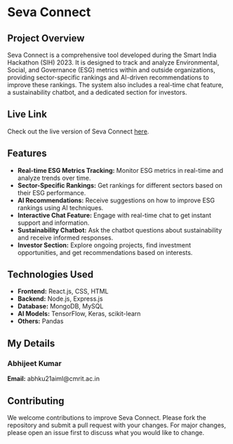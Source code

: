 

<h1>Seva Connect</h1>

<h2>Project Overview</h2>
<p>Seva Connect is a comprehensive tool developed during the Smart India Hackathon (SIH) 2023. It is designed to track and analyze Environmental, Social, and Governance (ESG) metrics within and outside organizations, providing sector-specific rankings and AI-driven recommendations to improve these rankings. The system also includes a real-time chat feature, a sustainability chatbot, and a dedicated section for investors.</p>

<h2>Live Link</h2>
<p>Check out the live version of Seva Connect <a href="https://seva-connect-3-0.vercel.app/landing" target="_blank">here</a>.</p>

<h2>Features</h2>
<ul>
    <li><strong>Real-time ESG Metrics Tracking:</strong> Monitor ESG metrics in real-time and analyze trends over time.</li>
    <li><strong>Sector-Specific Rankings:</strong> Get rankings for different sectors based on their ESG performance.</li>
    <li><strong>AI Recommendations:</strong> Receive suggestions on how to improve ESG rankings using AI techniques.</li>
    <li><strong>Interactive Chat Feature:</strong> Engage with real-time chat to get instant support and information.</li>
    <li><strong>Sustainability Chatbot:</strong> Ask the chatbot questions about sustainability and receive informed responses.</li>
    <li><strong>Investor Section:</strong> Explore ongoing projects, find investment opportunities, and get recommendations based on interests.</li>
</ul>

<h2>Technologies Used</h2>
<ul>
    <li><strong>Frontend:</strong> React.js, CSS, HTML</li>
    <li><strong>Backend:</strong> Node.js, Express.js</li>
    <li><strong>Database:</strong> MongoDB, MySQL</li>
    <li><strong>AI Models:</strong> TensorFlow, Keras, scikit-learn</li>
    <li><strong>Others:</strong> Pandas</li>
</ul>

<h2>My Details</h2>
<h3>Abhijeet Kumar</h3>
<p><strong>Email:</strong> abhku21aiml@cmrit.ac.in</p>

<h2>Contributing</h2>
<p>We welcome contributions to improve Seva Connect. Please fork the repository and submit a pull request with your changes. For major changes, please open an issue first to discuss what you would like to change.</p>

</body>
</html>
